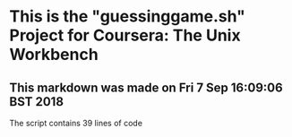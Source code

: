 # This is the "guessinggame.sh" Project for Coursera: The Unix Workbench
## This markdown was made on Fri 7 Sep 16:09:06 BST 2018
The script contains 39 lines of code
